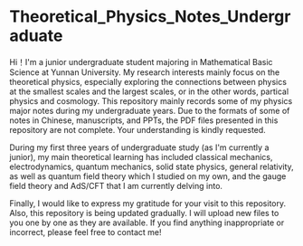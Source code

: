 # Theoretical_Physics_Notes_Undergraduate
Hi！I'm a junior undergraduate student majoring in Mathematical Basic Science at Yunnan University. My research interests mainly focus on the theoretical physics, especially exploring the connections between physics at the smallest scales and the largest scales, or in the other words, partical physics and cosmology. This repository mainly records some of my physics major notes during my undergraduate years. Due to the formats of some of notes in Chinese, manuscripts, and PPTs, the PDF files presented in this repository are not complete. Your understanding is kindly requested.

During my first three years of undergraduate study (as I'm currently a junior), my main theoretical learning has included classical mechanics, electrodynamics, quantum mechanics, solid state physics, general relativity, as well as quantum field theory which I studied on my own, and the gauge field theory and AdS/CFT that I am currently delving into.



Finally, I would like to express my gratitude for your visit to this repository. Also, this repository is being updated gradually. I will upload new files to you one by one as they are available. If you find anything inappropriate or incorrect, please feel free to contact me!

